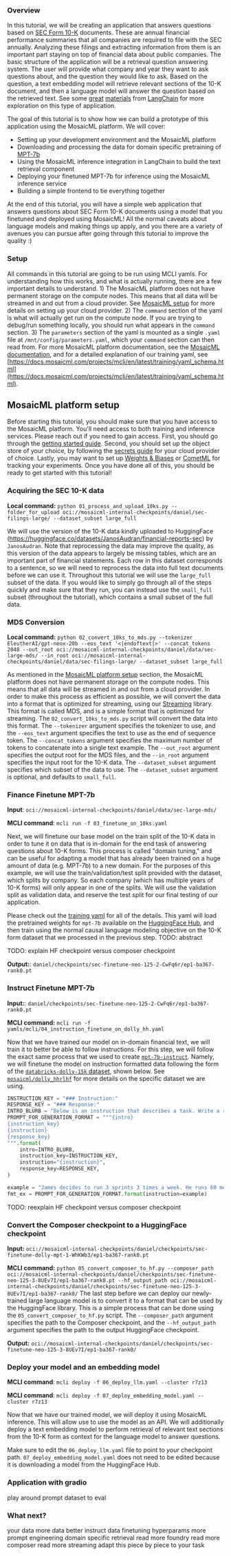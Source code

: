 ### Overview

In this tutorial, we will be creating an application that answers questions based on [SEC Form 10-K](https://en.wikipedia.org/wiki/Form_10-K) documents. These are annual financial performance summaries that all companies are required to file with the SEC annually. Analyzing these filings and extracting information from them is an important part staying on top of financial data about public companies. The basic structure of the application will be a retrieval question answering system. The user will provide what company and year they want to ask questions about, and the question they would like to ask. Based on the question, a text embedding model will retrieve relevant sections of the 10-K document, and then a language model will answer the question based on the retrieved text. See some [great](https://python.langchain.com/en/latest/modules/chains/index_examples/vector_db_qa.html#retrieval-question-answering) [materials](https://blog.langchain.dev/langchain-chat/) from [LangChain](https://python.langchain.com/en/latest/index.html) for more exploration on this type of application.

The goal of this tutorial is to show how we can build a prototype of this application using the MosaicML platform. We will cover:
- Setting up your development environment and the MosaicML platform
- Downloading and processing the data for domain specific pretraining of [MPT-7b](https://huggingface.co/mosaicml/mpt-7b)
- Using the MosaicML inference integration in LangChain to build the text retrieval component
- Deploying your finetuned MPT-7b for inference using the MosaicML inference service
- Building a simple frontend to tie everything together

At the end of this tutorial, you will have a simple web application that answers questions about SEC Form 10-K documents using a model that you finetuned and deployed using MosaicML! All the normal caveats about language models and making things up apply, and you there are a variety of avenues you can pursue after going through this tutorial to improve the quality :)

### Setup

All commands in this tutorial are going to be run using MCLI yamls. For understanding how this works, and what is actually running, there are a few important details to understand. 1) The MosaicML platform does not have permanent storage on the compute nodes. This means that all data will be streamed in and out from a cloud provider. See [MosaicML setup](#mosaicml-platform-setup) for more details on setting up your cloud provider. 2) The `command` section of the yaml is what will actually get run on the compute node. If you are trying to debug/run something locally, you should run what appears in the `command` section. 3) The `parameters` section of the yaml is mounted as a single `.yaml` file at `/mnt/config/parameters.yaml`, which your `command` section can then read from. For more MosaicML platform documentation, see the [MosaicML documentation](https://docs.mosaicml.com/projects/mcli/en/latest/), and for a detailed explanation of our training yaml, see [https://docs.mosaicml.com/projects/mcli/en/latest/training/yaml_schema.html](https://docs.mosaicml.com/projects/mcli/en/latest/training/yaml_schema.html).

## MosaicML platform setup

Before starting this tutorial, you should make sure that you have access to the MosaicML platform. You'll need access to both training and inference services. Please reach out if you need to gain access. First, you should go through the [getting started guide](https://docs.mosaicml.com/projects/mcli/en/latest/quick_start/getting_started.html). Second, you should set up the object store of your choice, by following the [secrets guide](https://docs.mosaicml.com/projects/mcli/en/latest/resources/secrets/index.html) for your cloud provider of choice. Lastly, you may want to set up [Weights & Biases](https://docs.mosaicml.com/projects/mcli/en/latest/resources/integrations/wandb.html) or [CometML](https://docs.mosaicml.com/projects/mcli/en/latest/resources/integrations/comet.html) for tracking your experiments. Once you have done all of this, you should be ready to get started with this tutorial!

### Acquiring the SEC 10-K data

**Local command:** `python 01_process_and_upload_10ks.py --folder_for_upload oci://mosaicml-internal-checkpoints/daniel/sec-filings-large/ --dataset_subset large_full`

We will use the version of the 10-K data kindly uploaded to HuggingFace (https://huggingface.co/datasets/JanosAudran/financial-reports-sec) by `JanosAudran`. Note that reprocessing the data may improve the quality, as this version of the data appears to largely be missing tables, which are an important part of financial statements. Each row in this dataset corresponds to a sentence, so we will need to reprocess the data into full text documents before we can use it. Throughout this tutorial we will use the `large_full` subset of the data. If you would like to simply go through all of the steps quickly and make sure that they run, you can instead use the `small_full` subset (throughout the tutorial), which contains a small subset of the full data.

### MDS Conversion

**Local command:** `python 02_convert_10ks_to_mds.py --tokenizer EleutherAI/gpt-neox-20b --eos_text '<|endoftext|>' --concat_tokens 2048 --out_root oci://mosaicml-internal-checkpoints/daniel/data/sec-large-mds/ --in_root oci://mosaicml-internal-checkpoints/daniel/data/sec-filings-large/ --dataset_subset large_full`

As mentioned in the [MosaicML platform setup](#mosaicml-platform-setup) section, the MosaicML platform does not have permanent storage on the compute nodes. This means that all data will be streamed in and out from a cloud provider. In order to make this process as efficient as possible, we will convert the data into a format that is optimized for streaming, using our [Streaming](https://github.com/mosaicml/streaming) library. This format is called MDS, and is a simple format that is optimized for streaming. The `02_convert_10ks_to_mds.py` script will convert the data into this format. The `--tokenizer` argument specifies the tokenizer to use, and the `--eos_text` argument specifies the text to use as the end of sequence token. The `--concat_tokens` argument specifies the maximum number of tokens to concatenate into a single text example. The `--out_root` argument specifies the output root for the MDS files, and the `--in_root` argument specifies the input root for the 10-K data. The `--dataset_subset` argument specifies which subset of the data to use. The `--dataset_subset` argument is optional, and defaults to `small_full`.

### Finance Finetune MPT-7b

**Input**: `oci://mosaicml-internal-checkpoints/daniel/data/sec-large-mds/`

**MCLI command**: `mcli run -f 03_finetune_on_10ks.yaml`

Next, we will finetune our base model on the train split of the 10-K data in order to tune it on data that is in-domain for the end task of answering questions about 10-K forms. This process is called "domain tuning," and can be useful for adapting a model that has already been trained on a huge amount of data (e.g. MPT-7b) to a new domain. For the purposes of this example, we will use the train/validation/test split provided with the dataset, which splits by company. So each company (which has multiple years of 10-K forms) will only appear in one of the splits. We will use the validation split as validation data, and reserve the test split for our final testing of our application.

Please check out the [training yaml](./yamls/mcli/03_finetune_on_10ks.yaml) for all of the details. This yaml will load the pretrained weights for `mpt-7b` available on the [HuggingFace Hub](https://huggingface.co/mosaicml/mpt-7b), and then train using the normal causal language modeling objective on the 10-K form dataset that we processed in the previous step. TODO: abstract

TODO: explain HF checkpoint versus composer checkpoint

**Output:**: `daniel/checkpoints/sec-finetune-neo-125-2-CwFq6r/ep1-ba367-rank0.pt`

### Instruct Finetune MPT-7b

**Input:**: `daniel/checkpoints/sec-finetune-neo-125-2-CwFq6r/ep1-ba367-rank0.pt`

**MCLI command:** `mcli run -f yamls/mcli/04_instruction_finetune_on_dolly_hh.yaml`

Now that we have trained our model on in-domain financial text, we will train it to better be able to follow instructions. For this step, we will follow the exact same process that we used to create [`mpt-7b-instruct`](https://huggingface.co/mosaicml/mpt-7b-instruct). Namely, we will finetune the model on instruction formatted data following the form of the [`databricks-dolly-15k` dataset](https://huggingface.co/datasets/databricks/databricks-dolly-15k), shown below. See [`mosaicml/dolly_hhrlhf`](https://huggingface.co/datasets/mosaicml/dolly_hhrlhf) for more details on the specific dataset we are using.

```python
INSTRUCTION_KEY = "### Instruction:"
RESPONSE_KEY = "### Response:"
INTRO_BLURB = "Below is an instruction that describes a task. Write a response that appropriately completes the request."
PROMPT_FOR_GENERATION_FORMAT = """{intro}
{instruction_key}
{instruction}
{response_key}
""".format(
    intro=INTRO_BLURB,
    instruction_key=INSTRUCTION_KEY,
    instruction="{instruction}",
    response_key=RESPONSE_KEY,
)

example = "James decides to run 3 sprints 3 times a week. He runs 60 meters each sprint. How many total meters does he run a week? Explain before answering."
fmt_ex = PROMPT_FOR_GENERATION_FORMAT.format(instruction=example)
```

TODO: reexplain HF checkpoint versus composer checkpoint

### Convert the Composer checkpoint to a HuggingFace checkpoint

**Input:** `oci://mosaicml-internal-checkpoints/daniel/checkpoints/sec-finetune-dolly-mpt-1-WhKWb3/ep1-ba367-rank0.pt`

**MCLI command:** `python 05_convert_composer_to_hf.py --composer_path oci://mosaicml-internal-checkpoints/daniel/checkpoints/sec-finetune-neo-125-3-8UEv7I/ep1-ba367-rank0.pt --hf_output_path oci://mosaicml-internal-checkpoints/daniel/checkpoints/sec-finetune-neo-125-3-8UEv7I/ep1-ba367-rank0/`
The last step before we can deploy our newly-trained large language model is to convert it to a format that can be used by the HuggingFace library. This is a simple process that can be done using the `05_convert_composer_to_hf.py` script. The `--composer_path` argument specifies the path to the Composer checkpoint, and the `--hf_output_path` argument specifies the path to the output HuggingFace checkpoint.

**Output:** `oci://mosaicml-internal-checkpoints/daniel/checkpoints/sec-finetune-neo-125-3-8UEv7I/ep1-ba367-rank0/`

### Deploy your model and an embedding model

**MCLI command**: `mcli deploy -f 06_deploy_llm.yaml --cluster r7z13`

**MCLI command**: `mcli deploy -f 07_deploy_embedding_model.yaml --cluster r7z13`

Now that we have our trained model, we will deploy it using MosaicML inference. This will allow use to use the model as an API. We will additionally deploy a text embedding model to perform retrieval of relevant text sections from the 10-K form as context for the language model to answer questions.

Make sure to edit the `06_deploy_llm.yaml` file to point to _your_ checkpoint path. `07_deploy_embedding_model.yaml` does not need to be edited because it is downloading a model from the HuggingFace Hub.

### Application with gradio
play around
prompt dataset to eval

### What next?
your data
more data
better instruct data
finetuning hyperparams
more prompt engineering
domain specific retrieval
read more foundry
read more composer
read more streaming
adapt this piece by piece to your task
